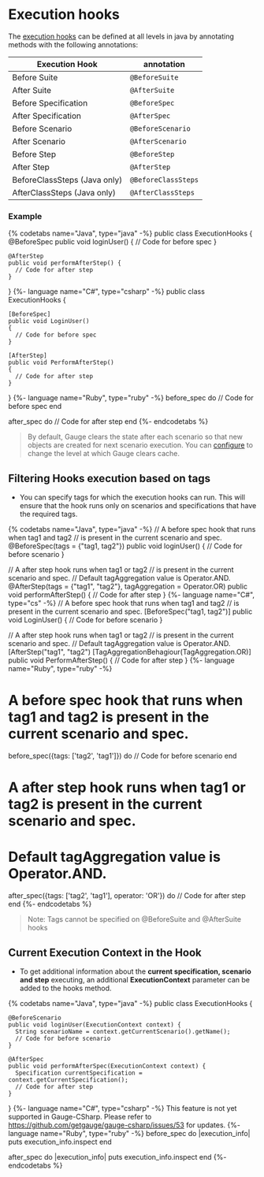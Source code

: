 # Execution hooks 

The [execution hooks](../execution/execution_hooks.md) can be defined at all levels in java by annotating methods with the following annotations:


| Execution Hook | annotation  |
|----------------| ------------|
| Before Suite   | `@BeforeSuite`|
| After Suite    | `@AfterSuite`|
| Before Specification   | `@BeforeSpec`|
| After Specification   | `@AfterSpec`|
| Before Scenario | `@BeforeScenario`|
| After Scenario   | `@AfterScenario`|
| Before Step | `@BeforeStep` |
|After Step| `@AfterStep`|
|BeforeClassSteps (Java only)|`@BeforeClassSteps`|
|AfterClassSteps (Java only)|`@AfterClassSteps`|

### Example

{% codetabs name="Java", type="java" -%}
public class ExecutionHooks {
    @BeforeSpec
    public void loginUser() {
      // Code for before spec
    }

    @AfterStep
    public void performAfterStep() {
      // Code for after step
    }
}
{%- language name="C#", type="csharp" -%}
public class ExecutionHooks {

    [BeforeSpec]
    public void LoginUser() 
    {
      // Code for before spec
    }

    [AfterStep]
    public void PerformAfterStep() 
    {
      // Code for after step
    }
}
{%- language name="Ruby", type="ruby" -%}
before_spec do
    // Code for before spec
end

after_spec do
    // Code for after step
end
{%- endcodetabs %}

> By default, Gauge clears the state after each scenario so that new objects are created for next scenario execution.
You can [configure](configuration.md#gaugeclearstatelevel) to change the level at which Gauge clears cache.

## Filtering Hooks execution based on tags

* You can specify tags for which the execution hooks can run. This will ensure that the hook runs only on scenarios and specifications that have the required tags.

{% codetabs name="Java", type="java" -%}
// A before spec hook that runs when tag1 and tag2 
// is present in the current scenario and spec.
@BeforeSpec(tags = {"tag1, tag2"})
public void loginUser() {
    // Code for before scenario
}


// A after step hook runs when tag1 or tag2 
// is present in the current scenario and spec.
// Default tagAggregation value is Operator.AND.
@AfterStep(tags = {"tag1", "tag2"}, tagAggregation = Operator.OR)
public void performAfterStep() {
    // Code for after step
}
{%- language name="C#", type="cs" -%}
// A before spec hook that runs when tag1 and tag2 
// is present in the current scenario and spec.
[BeforeSpec("tag1, tag2")]
public void LoginUser() 
{
    // Code for before scenario
}


// A after step hook runs when tag1 or tag2 
// is present in the current scenario and spec.
// Default tagAggregation value is Operator.AND.
[AfterStep("tag1", "tag2")
[TagAggregationBehagiour(TagAggregation.OR)]
public void PerformAfterStep() 
{
    // Code for after step
}
{%- language name="Ruby", type="ruby" -%}
# A before spec hook that runs when tag1 and tag2 is present in the current scenario and spec.
before_spec({tags: ['tag2', 'tag1']}) do
    // Code for before scenario
end

# A after step hook runs when tag1 or tag2 is present in the current scenario and spec.
# Default tagAggregation value is Operator.AND.
after_spec({tags: ['tag2', 'tag1'], operator: 'OR'}) do
    // Code for after step
end
{%- endcodetabs %}

> Note: Tags cannot be specified on @BeforeSuite and @AfterSuite hooks


## Current Execution Context in the Hook

* To get additional information about the **current specification, scenario and step** executing, an additional **ExecutionContext** parameter can be added to the hooks method.

{% codetabs name="Java", type="java" -%}
public class ExecutionHooks {

    @BeforeScenario
    public void loginUser(ExecutionContext context) {
      String scenarioName = context.getCurrentScenario().getName();
      // Code for before scenario
    }

    @AfterSpec
    public void performAfterSpec(ExecutionContext context) {
      Specification currentSpecification = context.getCurrentSpecification();
      // Code for after step
    }
}
{%- language name="C#", type="csharp" -%}
This feature is not yet supported in Gauge-CSharp. 
Please refer to https://github.com/getgauge/gauge-csharp/issues/53 for updates.
{%- language name="Ruby", type="ruby" -%}
before_spec do |execution_info|
    puts execution_info.inspect
end

after_spec do |execution_info|
    puts execution_info.inspect
end
{%- endcodetabs %}